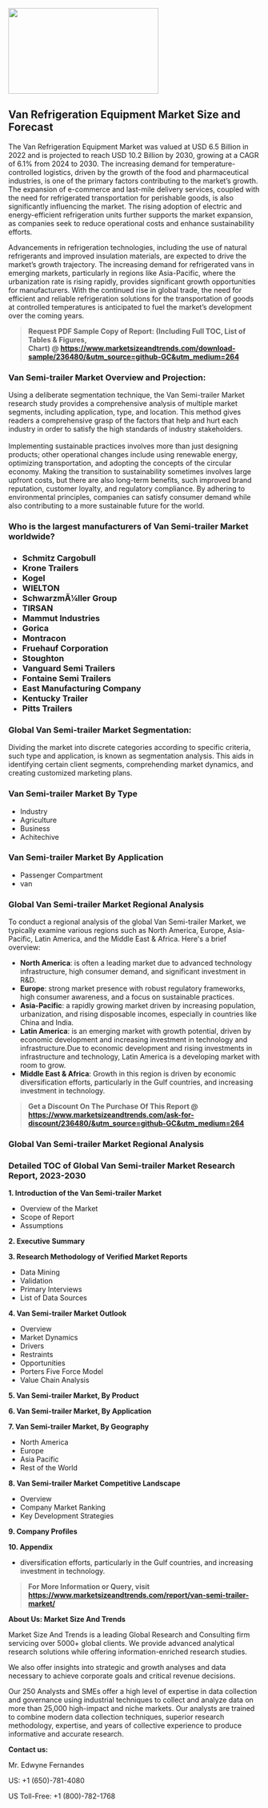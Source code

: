 <p><img class="alignnone size-medium wp-image-20088" src="https://ffe5etoiles.com/wp-content/uploads/2024/12/MST1-300x171.png" alt="" width="300" height="171" /></p><h2>Van Refrigeration Equipment Market Size and Forecast</h2><p>The Van Refrigeration Equipment Market was valued at USD 6.5 Billion in 2022 and is projected to reach USD 10.2 Billion by 2030, growing at a CAGR of 6.1% from 2024 to 2030. The increasing demand for temperature-controlled logistics, driven by the growth of the food and pharmaceutical industries, is one of the primary factors contributing to the market’s growth. The expansion of e-commerce and last-mile delivery services, coupled with the need for refrigerated transportation for perishable goods, is also significantly influencing the market. The rising adoption of electric and energy-efficient refrigeration units further supports the market expansion, as companies seek to reduce operational costs and enhance sustainability efforts.</p><p>Advancements in refrigeration technologies, including the use of natural refrigerants and improved insulation materials, are expected to drive the market’s growth trajectory. The increasing demand for refrigerated vans in emerging markets, particularly in regions like Asia-Pacific, where the urbanization rate is rising rapidly, provides significant growth opportunities for manufacturers. With the continued rise in global trade, the need for efficient and reliable refrigeration solutions for the transportation of goods at controlled temperatures is anticipated to fuel the market’s development over the coming years.</p></p><blockquote id="" class=""><strong>Request PDF Sample Copy of Report: (Including Full TOC, List of Tables &amp; Figures, Chart)&nbsp;@&nbsp;<strong><a href="https://www.marketsizeandtrends.com/download-sample/236480/&utm_source=github-GC&utm_medium=264" target="_blank">https://www.marketsizeandtrends.com/download-sample/236480/&utm_source=github-GC&utm_medium=264</a></strong></strong></blockquote><h3 id="" class="">Van Semi-trailer Market&nbsp;Overview and Projection:</h3><p id="" class="">Using a deliberate segmentation technique, the Van Semi-trailer Market research study provides a comprehensive analysis of multiple market segments, including application, type, and location. This method gives readers a comprehensive grasp of the factors that help and hurt each industry in order to satisfy the high standards of industry stakeholders. <br /> <br />Implementing sustainable practices involves more than just designing products; other operational changes include using renewable energy, optimizing transportation, and adopting the concepts of the circular economy. Making the transition to sustainability sometimes involves large upfront costs, but there are also long-term benefits, such improved brand reputation, customer loyalty, and regulatory compliance. By adhering to environmental principles, companies can satisfy consumer demand while also contributing to a more sustainable future for the world.</p><h3 id="" class="">Who is the largest manufacturers of&nbsp;Van Semi-trailer Market worldwide?</h3><h3 class=""><p><ul><li>Schmitz Cargobull </li><li> Krone Trailers </li><li> Kogel </li><li> WIELTON </li><li> SchwarzmÃ¼ller Group </li><li> TIRSAN </li><li> Mammut Industries </li><li> Gorica </li><li> Montracon </li><li> Fruehauf Corporation </li><li> Stoughton </li><li> Vanguard Semi Trailers </li><li> Fontaine Semi Trailers </li><li> East Manufacturing Company </li><li> Kentucky Trailer </li><li> Pitts Trailers</li></ul></p></h3><h3 id="" class="">Global&nbsp;Van Semi-trailer Market Segmentation:</h3><p id="" class="">Dividing the market into discrete categories according to specific criteria, such type and application, is known as segmentation analysis. This aids in identifying certain client segments, comprehending market dynamics, and creating customized marketing plans.</p><h3 id="" class="">Van Semi-trailer Market&nbsp;By Type</h3><p><p><ul><li>Industry</li><li> Agriculture</li><li> Business</li><li> Achitechive</p></li></ul></p></p><h3 id="" class="">Van Semi-trailer Market&nbsp;By Application</h3><p class=""><p><ul><li>Passenger Compartment</li><li> van</li></ul></p></p><h3 id="" class="">Global Van Semi-trailer Market Regional Analysis</h3><p id="" class="">To conduct a regional analysis of the global Van Semi-trailer Market, we typically examine various regions such as North America, Europe, Asia-Pacific, Latin America, and the Middle East &amp; Africa. Here's a brief overview:</p><ul><li><strong>North America</strong>: is often a leading market due to advanced technology infrastructure, high consumer demand, and significant investment in R&amp;D.</li><li><strong>Europe</strong>: strong market presence with robust regulatory frameworks, high consumer awareness, and a focus on sustainable practices.</li><li><strong>Asia-Pacific</strong>: a rapidly growing market driven by increasing population, urbanization, and rising disposable incomes, especially in countries like China and India.</li><li><strong>Latin America</strong>: is an emerging market with growth potential, driven by economic development and increasing investment in technology and infrastructure.Due to economic development and rising investments in infrastructure and technology, Latin America is a developing market with room to grow.</li><li><strong>Middle East &amp; Africa</strong>: Growth in this region is driven by economic diversification efforts, particularly in the Gulf countries, and increasing investment in technology.</li></ul><blockquote id="" class=""><strong>Get a Discount On The Purchase Of This Report @ <strong><a href="https://www.marketsizeandtrends.com/ask-for-discount/236480/&utm_source=github-GC&utm_medium=264" target="_blank">https://www.marketsizeandtrends.com/ask-for-discount/236480/&utm_source=github-GC&utm_medium=264</a></strong></strong></blockquote><h3 id="" class="">Global Van Semi-trailer Market Regional Analysis</h3><h3 id="" class="">Detailed TOC of Global Van Semi-trailer Market Research Report, 2023-2030</h3><p id="" class=""><strong>1. Introduction of the Van Semi-trailer Market</strong></p><ul><li>Overview of the Market</li><li>Scope of Report</li><li>Assumptions</li></ul><p id="" class=""><strong>2. Executive Summary</strong></p><p id="" class=""><strong>3. Research Methodology of Verified Market Reports</strong></p><ul><li>Data Mining</li><li>Validation</li><li>Primary Interviews</li><li>List of Data Sources</li></ul><p id="" class=""><strong>4. Van Semi-trailer Market Outlook</strong></p><ul><li>Overview</li><li>Market Dynamics</li><li>Drivers</li><li>Restraints</li><li>Opportunities</li><li>Porters Five Force Model</li><li>Value Chain Analysis</li></ul><p id="" class=""><strong>5. Van Semi-trailer Market, By Product</strong></p><p id="" class=""><strong>6. Van Semi-trailer Market, By Application</strong></p><p id="" class=""><strong>7. Van Semi-trailer Market, By Geography</strong></p><ul><li>North America</li><li>Europe</li><li>Asia Pacific</li><li>Rest of the World</li></ul><p id="" class=""><strong>8. Van Semi-trailer Market Competitive Landscape</strong></p><ul><li>Overview</li><li>Company Market Ranking</li><li>Key Development Strategies</li></ul><p id="" class=""><strong>9. Company Profiles</strong></p><p id="" class=""><strong>10. Appendix</strong></p><ul><li>diversification efforts, particularly in the Gulf countries, and increasing investment in technology.</li></ul><blockquote id="" class=""><strong>For More Information or Query, visit <strong><strong><a href="https://www.marketsizeandtrends.com/report/van-semi-trailer-market/" target="_blank">https://www.marketsizeandtrends.com/report/van-semi-trailer-market/</a></strong></strong></strong></blockquote><p id="" class=""><strong>About Us: Market Size And Trends</strong></p><p id="" class="">Market Size And Trends is a leading Global Research and Consulting firm servicing over 5000+ global clients. We provide advanced analytical research solutions while offering information-enriched research studies.</p><p id="" class="">We also offer insights into strategic and growth analyses and data necessary to achieve corporate goals and critical revenue decisions.</p><p id="" class="">Our 250 Analysts and SMEs offer a high level of expertise in data collection and governance using industrial techniques to collect and analyze data on more than 25,000 high-impact and niche markets. Our analysts are trained to combine modern data collection techniques, superior research methodology, expertise, and years of collective experience to produce informative and accurate research.</p><p id="" class=""><strong>Contact us:</strong></p><p id="" class="">Mr. Edwyne Fernandes</p><p id="" class="">US: +1 (650)-781-4080</p><p id="" class="">US Toll-Free: +1 (800)-782-1768</p>
